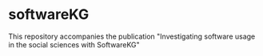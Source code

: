 # softwareKG
This repository accompanies the publication "Investigating software usage in the social sciences with SoftwareKG"
